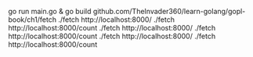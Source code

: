 go run main.go &
go build github.com/TheInvader360/learn-golang/gopl-book/ch1/fetch
./fetch http://localhost:8000/
./fetch http://localhost:8000/count
./fetch http://localhost:8000/
./fetch http://localhost:8000/count
./fetch http://localhost:8000/
./fetch http://localhost:8000/count
